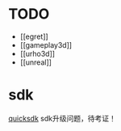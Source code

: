 # TODO
- [[egret]]
- [[gameplay3d]]
- [[urho3d]]
- [[unreal]]

# sdk
[quicksdk](http://www.quicksdk.net/index.html) sdk升级问题，待考证！